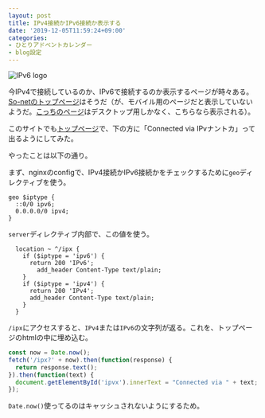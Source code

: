 ```yaml
---
layout: post
title: IPv4接続かIPv6接続か表示する
date: '2019-12-05T11:59:24+09:00'
categories:
- ひとりアドベントカレンダー
- blog設定
---
```


![IPv6 logo](/blog/images/World_IPv6_launch_logo_512.png)

今IPv4で接続しているのか、IPv6で接続するのか表示するページが時々ある。[So-netのトップページ](https://www.so-net.ne.jp)はそうだ（が、モバイル用のページだと表示していないようだ。[こっちのページ](http://www.so-net.ne.jp/common/IPv6/)はデスクトップ用しかなく、こちらなら表示される）。

このサイトでも[トップページ](/)で、下の方に「Connected via IPvナントカ」って出るようにしてみた。

やったことは以下の通り。

まず、nginxのconfigで、IPv4接続かIPv6接続かをチェックするために`geo`ディレクティブを使う。

```
geo $iptype {
  ::0/0 ipv6;
  0.0.0.0/0 ipv4;
}
```

`server`ディレクティブ内部で、この値を使う。

```
  location ~ ^/ipx {
    if ($iptype = 'ipv6') {
      return 200 'IPv6';
        add_header Content-Type text/plain;
    }
    if ($iptype = 'ipv4') {
      return 200 'IPv4';
      add_header Content-Type text/plain;
    }
  }
```

`/ipx`にアクセスすると、`IPv4`または`IPv6`の文字列が返る。これを、トップページのhtmlの中に埋め込む。

``` javascript
const now = Date.now();
fetch('/ipx?' + now).then(function(response) {
  return response.text();
}).then(function(text) {
  document.getElementById('ipvx').innerText = "Connected via " + text;
});
```

`Date.now()`使ってるのはキャッシュされないようにするため。


